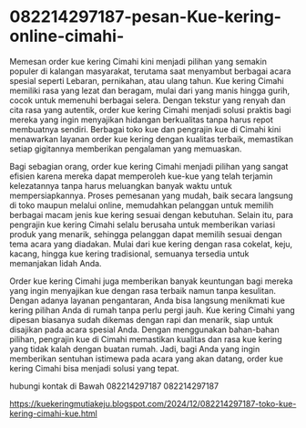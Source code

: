 # 082214297187-pesan-Kue-kering-online-cimahi-
Memesan order kue kering Cimahi kini menjadi pilihan yang semakin populer di kalangan masyarakat, terutama saat menyambut berbagai acara spesial seperti Lebaran, pernikahan, atau ulang tahun. Kue kering Cimahi memiliki rasa yang lezat dan beragam, mulai dari yang manis hingga gurih, cocok untuk memenuhi berbagai selera. Dengan tekstur yang renyah dan cita rasa yang autentik, order kue kering Cimahi menjadi solusi praktis bagi mereka yang ingin menyajikan hidangan berkualitas tanpa harus repot membuatnya sendiri. Berbagai toko kue dan pengrajin kue di Cimahi kini menawarkan layanan order kue kering dengan kualitas terbaik, memastikan setiap gigitannya memberikan pengalaman yang memuaskan.

Bagi sebagian orang, order kue kering Cimahi menjadi pilihan yang sangat efisien karena mereka dapat memperoleh kue-kue yang telah terjamin kelezatannya tanpa harus meluangkan banyak waktu untuk mempersiapkannya. Proses pemesanan yang mudah, baik secara langsung di toko maupun melalui online, memudahkan pelanggan untuk memilih berbagai macam jenis kue kering sesuai dengan kebutuhan. Selain itu, para pengrajin kue kering Cimahi selalu berusaha untuk memberikan variasi produk yang menarik, sehingga pelanggan dapat memilih sesuai dengan tema acara yang diadakan. Mulai dari kue kering dengan rasa cokelat, keju, kacang, hingga kue kering tradisional, semuanya tersedia untuk memanjakan lidah Anda.

Order kue kering Cimahi juga memberikan banyak keuntungan bagi mereka yang ingin menyajikan kue dengan rasa terbaik namun tanpa kesulitan. Dengan adanya layanan pengantaran, Anda bisa langsung menikmati kue kering pilihan Anda di rumah tanpa perlu pergi jauh. Kue kering Cimahi yang dipesan biasanya sudah dikemas dengan rapi dan menarik, siap untuk disajikan pada acara spesial Anda. Dengan menggunakan bahan-bahan pilihan, pengrajin kue di Cimahi memastikan kualitas dan rasa kue kering yang tidak kalah dengan buatan rumah. Jadi, bagi Anda yang ingin memberikan sentuhan istimewa pada acara yang akan datang, order kue kering Cimahi bisa menjadi solusi yang tepat.

hubungi kontak di Bawah
082214297187
082214297187

https://kuekeringmutiakeju.blogspot.com/2024/12/082214297187-toko-kue-kering-cimahi-kue.html
